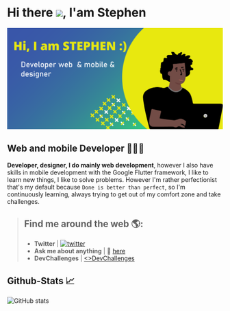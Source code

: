 # Hi there <img src="https://raw.githubusercontent.com/MartinHeinz/MartinHeinz/master/wave.gif" width="30px">,  I'am Stephen

![Développeur Web et mobile](https://github.com/stephenranaud/stephenranaud/blob/main/banner-github.png?raw=true)

## Web and mobile Developer 👨🏽‍💻

**Developer, designer, I do mainly web development**, however I also have skills in mobile development with the Google Flutter framework, I like to learn new things, I like to solve problems. However I'm rather perfectionist that's my default because ``Done is better than perfect``, so I'm continuously learning, always trying to get out of my comfort zone and take challenges.

> ## Find me around the web 🌎:
> 
> - **Twitter** | [<img src='https://cdn.jsdelivr.net/npm/simple-icons@3.0.1/icons/twitter.svg' alt='twitter' height='20'>](https://twitter.com/RanaudStephen)  
> - **Ask me about anything** | 💬 [here](https://github.com/stephenranaud/stephenranaud/issues)
> - **DevChallenges** | [<>DevChallenges](https://devchallenges.io/portfolio/stephenranaud)
## Github-Stats 📈

![GitHub stats](https://github-readme-stats.vercel.app/api?username=stephenranaud&show_icons=true) 
